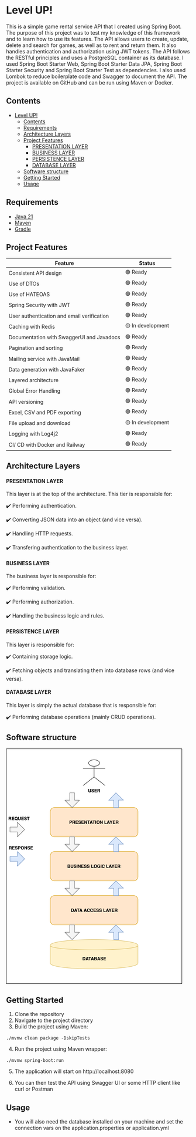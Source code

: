 # Level UP!

This is a simple game rental service API that I created using Spring Boot. The purpose of this project was to test my
knowledge of this framework and to learn how to use its features. The API allows users to create, update, delete and
search for games, as well as to rent and return them. It also handles authentication and authorization using JWT tokens.
The API follows the RESTful principles and uses a PostgreSQL container as its database. I used Spring Boot Starter Web,
Spring Boot Starter Data JPA, Spring Boot Starter Security and Spring Boot Starter Test as dependencies. I also used
Lombok to reduce boilerplate code and Swagger to document the API. The project is available on GitHub and can be run
using Maven or Docker.

## Contents

- [Level UP!](#level-up)
    - [Contents](#contents)
    - [Requirements](#requirements)
    - [Architecture Layers](#architecture-layers)
    - [Project Features](#project-features)
      - [PRESENTATION LAYER](#presentation-layer)
      - [BUSINESS LAYER](#business-layer)
      - [PERSISTENCE LAYER](#persistence-layer)
      - [DATABASE LAYER](#database-layer)
    - [Software structure](#software-structure)
    - [Getting Started](#getting-started)
    - [Usage](#usage)

## Requirements

- [Java 21](https://adoptium.net/)
- [Maven](https://maven.apache.org/)
- [Gradle](https://gradle.org/)

## Project Features

| Feature                                    | Status            |
|--------------------------------------------|-------------------|
| Consistent API design                      | 🟢 Ready          |
| Use of DTOs                                | 🟢 Ready          |
| Use of HATEOAS                             | 🟢 Ready          |
| Spring Security with JWT                   | 🟢 Ready          |
| User authentication and email verification | 🟢 Ready          |
| Caching with Redis                         | 🟡 In development |
| Documentation with SwaggerUI and Javadocs  | 🟢 Ready          |
| Pagination and sorting                     | 🟢 Ready          |
| Mailing service with JavaMail              | 🟢 Ready          |
| Data generation with JavaFaker             | 🟢 Ready          |
| Layered architecture                       | 🟢 Ready          |
| Global Error Handling                      | 🟢 Ready          |
| API versioning                             | 🟢 Ready          |
| Excel, CSV and PDF exporting               | 🟢 Ready          |
| File upload and download                   | 🟡 In development |
| Logging with Log4j2                        | 🟢 Ready          |
| CI/ CD with Docker and Railway             | 🟢 Ready          |

## Architecture Layers

#### PRESENTATION LAYER

This layer is at the top of the architecture. This tier is responsible for:

✔️ Performing authentication.

✔️ Converting JSON data into an object (and vice versa).

✔️ Handling HTTP requests.

✔️ Transfering authentication to the business layer.

#### BUSINESS LAYER

The business layer is responsible for:

✔️ Performing validation.

✔️ Performing authorization.

✔️ Handling the business logic and rules.

#### PERSISTENCE LAYER

This layer is responsible for:

✔️ Containing storage logic.

✔️ Fetching objects and translating them into database rows (and vice versa).

#### DATABASE LAYER

This layer is simply the actual database that is responsible for:

✔️ Performing database operations (mainly CRUD operations).

## Software structure

![image](./architecture.png)

## Getting Started

1. Clone the repository
2. Navigate to the project directory
3. Build the project using Maven:

```
./mvnw clean package -DskipTests
```

4. Run the project using Maven wrapper:

```
./mvnw spring-boot:run
```

5. The application will start on http://localhost:8080

6. You can then test the API using Swagger UI or some HTTP client like curl or Postman

## Usage

- You will also need the database installed on your machine and set the connection vars on the application.properties or
  application.yml
